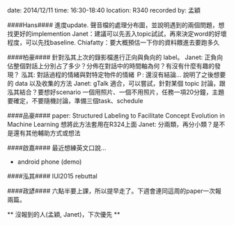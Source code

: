 date: 2014/12/11
time: 16:30-18:40
location: R340
recorded by: 孟穎

####Hans####
進度update. 聲音檔的處理分布圖，並說明遇到的兩個問題，想找更好的implemention
Janet：建議可以先丟入topic試試，再來決定word的好壞程度，可以先找baseline.
Chiafatty：要大概預估一下你的資料餵進去要跑多久
          
####柏豪####
針對泓其上次的錄影檔進行正向與負向的 label。
Janet: 正負向佔整個對話上分別占了多少？分佈在對話中的時間軸為何？有沒有什麼有趣的發現？
泓其: 對話過程的情緒與對特定物件的情緒
Ｐ: 還沒有結論...
說明了之後想要的 data 以及收集的方法
Janet: gTalk 適合，可以嘗試，針對某個 topic 討論，跟泓其結合？要想好scenario
一個用照片、一個不用照片，任務一項20分鐘，主題要確定，不要隨機討論，準備三個task、schedule

####品豪####
paper: Structured Labeling to Facilitate Concept Evolution in Machine Learning 
想將此方法套用在R324上面
Janet: 分兩類，再分小類？是不是還有其他輔助方式或想法

####啟嘉####
最近想練英文口說...
- android phone (demo)

####泓其####
IUI2015 rebuttal

####政諺####
六點半要上課，所以提早走了。下週會連同這周的paper一次報兩篇。

** 沒報到的人(孟穎, Janet)，下次優先 **

